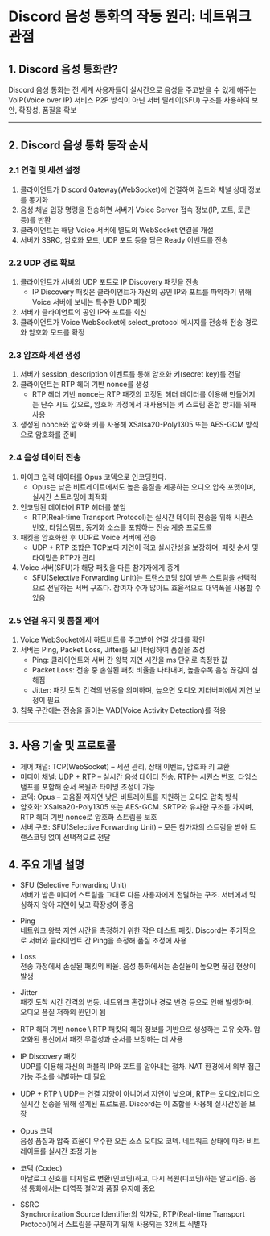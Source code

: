 # Discord 음성 통화의 작동 원리: 네트워크 관점

## 1. Discord 음성 통화란?
Discord 음성 통화는 전 세계 사용자들이 실시간으로 음성을 주고받을 수 있게 해주는 VoIP(Voice over IP) 서비스 
P2P 방식이 아닌 서버 릴레이(SFU) 구조를 사용하여 보안, 확장성, 품질을 확보

---

## 2. Discord 음성 통화 동작 순서

### 2.1 연결 및 세션 설정
1. 클라이언트가 Discord Gateway(WebSocket)에 연결하여 길드와 채널 상태 정보를 동기화
2. 음성 채널 입장 명령을 전송하면 서버가 Voice Server 접속 정보(IP, 포트, 토큰 등)를 반환
3. 클라이언트는 해당 Voice 서버에 별도의 WebSocket 연결을 개설
4. 서버가 SSRC, 암호화 모드, UDP 포트 등을 담은 Ready 이벤트를 전송

### 2.2 UDP 경로 확보
1. 클라이언트가 서버의 UDP 포트로 IP Discovery 패킷을 전송
    - IP Discovery 패킷은 클라이언트가 자신의 공인 IP와 포트를 파악하기 위해 Voice 서버에 보내는 특수한 UDP 패킷
2. 서버가 클라이언트의 공인 IP와 포트를 회신
3. 클라이언트가 Voice WebSocket에 select_protocol 메시지를 전송해 전송 경로와 암호화 모드를 확정

### 2.3 암호화 세션 생성
1. 서버가 session_description 이벤트를 통해 암호화 키(secret key)를 전달
2. 클라이언트는 RTP 헤더 기반 nonce를 생성
    - RTP 헤더 기반 nonce는 RTP 패킷의 고정된 헤더 데이터를 이용해 만들어지는 난수 시드 값으로, 암호화 과정에서 재사용되는 키 스트림 혼합 방지를 위해 사용
3. 생성된 nonce와 암호화 키를 사용해 XSalsa20-Poly1305 또는 AES-GCM 방식으로 암호화를 준비

### 2.4 음성 데이터 전송
1. 마이크 입력 데이터를 Opus 코덱으로 인코딩한다.
    - Opus는 낮은 비트레이트에서도 높은 음질을 제공하는 오디오 압축 포맷이며, 실시간 스트리밍에 최적화
2. 인코딩된 데이터에 RTP 헤더를 붙임
    - RTP(Real-time Transport Protocol)는 실시간 데이터 전송을 위해 시퀀스 번호, 타임스탬프, 동기화 소스를 포함하는 전송 계층 프로토콜
3. 패킷을 암호화한 후 UDP로 Voice 서버에 전송
    - UDP + RTP 조합은 TCP보다 지연이 적고 실시간성을 보장하며, 패킷 순서 및 타이밍은 RTP가 관리
4. Voice 서버(SFU)가 해당 패킷을 다른 참가자에게 중계
    - SFU(Selective Forwarding Unit)는 트랜스코딩 없이 받은 스트림을 선택적으로 전달하는 서버 구조다. 참여자 수가 많아도 효율적으로 대역폭을 사용할 수 있음

### 2.5 연결 유지 및 품질 제어
1. Voice WebSocket에서 하트비트를 주고받아 연결 상태를 확인
2. 서버는 Ping, Packet Loss, Jitter를 모니터링하여 품질을 조정
    - Ping: 클라이언트와 서버 간 왕복 지연 시간을 ms 단위로 측정한 값
    - Packet Loss: 전송 중 손실된 패킷 비율을 나타내며, 높을수록 음성 끊김이 심해짐
    - Jitter: 패킷 도착 간격의 변동을 의미하며, 높으면 오디오 지터버퍼에서 지연 보정이 필요
3. 침묵 구간에는 전송을 줄이는 VAD(Voice Activity Detection)를 적용

---

## 3. 사용 기술 및 프로토콜
- 제어 채널: TCP(WebSocket) – 세션 관리, 상태 이벤트, 암호화 키 교환
- 미디어 채널: UDP + RTP – 실시간 음성 데이터 전송. RTP는 시퀀스 번호, 타임스탬프를 포함해 순서 복원과 타이밍 조정이 가능
- 코덱: Opus – 고음질·저지연·낮은 비트레이트를 지원하는 오디오 압축 방식
- 암호화: XSalsa20-Poly1305 또는 AES-GCM. SRTP와 유사한 구조를 가지며, RTP 헤더 기반 nonce로 암호화 스트림을 보호
- 서버 구조: SFU(Selective Forwarding Unit) – 모든 참가자의 스트림을 받아 트랜스코딩 없이 선택적으로 전달

## 4. 주요 개념 설명

- SFU (Selective Forwarding Unit) \
서버가 받은 미디어 스트림을 그대로 다른 사용자에게 전달하는 구조. 서버에서 믹싱하지 않아 지연이 낮고 확장성이 좋음

- Ping \
네트워크 왕복 지연 시간을 측정하기 위한 작은 테스트 패킷. Discord는 주기적으로 서버와 클라이언트 간 Ping을 측정해 품질 조정에 사용

-  Loss \
전송 과정에서 손실된 패킷의 비율. 음성 통화에서는 손실율이 높으면 끊김 현상이 발생

- Jitter \
패킷 도착 시간 간격의 변동. 네트워크 혼잡이나 경로 변경 등으로 인해 발생하며, 오디오 품질 저하의 원인이 됨

- RTP 헤더 기반 nonce \ 
RTP 패킷의 헤더 정보를 기반으로 생성하는 고유 숫자. 암호화된 통신에서 패킷 무결성과 순서를 보장하는 데 사용

- IP Discovery 패킷 \
UDP를 이용해 자신의 퍼블릭 IP와 포트를 알아내는 절차. NAT 환경에서 외부 접근 가능 주소를 식별하는 데 필요

- UDP + RTP \ 
UDP는 연결 지향이 아니어서 지연이 낮으며, RTP는 오디오/비디오 실시간 전송을 위해 설계된 프로토콜. Discord는 이 조합을 사용해 실시간성을 보장

- Opus 코덱 \
음성 품질과 압축 효율이 우수한 오픈 소스 오디오 코덱. 네트워크 상태에 따라 비트레이트를 실시간 조정 가능

- 코덱 (Codec) \
아날로그 신호를 디지털로 변환(인코딩)하고, 다시 복원(디코딩)하는 알고리즘. 음성 통화에서는 대역폭 절약과 품질 유지에 중요

- SSRC \
Synchronization Source Identifier의 약자로, RTP(Real-time Transport Protocol)에서 스트림을 구분하기 위해 사용되는 32비트 식별자
